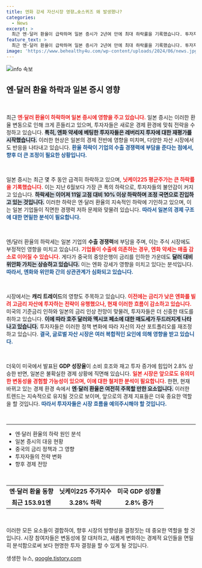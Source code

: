 ```yaml
---
title: 엔화 강세 자산시장 영향…숏스퀴즈 왜 발생했나?
categories:
  - News
excerpt: >
  최근 엔·달러 환율이 급락하며 일본 증시가 2년여 만에 최대 하락률을 기록했습니다. 투자자들은 엔화 약세에 대한 재평가를 시작하며, 글로벌 자산 시장에 미치는 영향을 주의 깊게 살펴보고 있습니다.
feature_text: >
  최근 엔·달러 환율이 급락하며 일본 증시가 2년여 만에 최대 하락률을 기록했습니다. 투자자들은 엔화 약세에 대한 재평가를 시작하며, 글로벌 자산 시장에 미치는 영향을 주의 깊게 살펴보고 있습니다.
image: 'https://www.behealthy4u.com/wp-content/uploads/2024/06/news.jpg'
---
```


<p><img src="https://www.behealthy4u.com/wp-content/uploads/2024/06/news.jpg" alt="info 속보" /></p>

<h2 data-ke-size="size26">엔·달러 환율 하락과 일본 증시 영향</h2>

<p data-ke-size="size16">&nbsp;</p>

<p>최근 <b><span style="color: #ee2323;">엔·달러 환율이 하락하며 일본 증시에 영향을 주고 있습니다.</span></b> 일본 증시는 이러한 환율 변동으로 인해 크게 흔들리고 있으며, 투자자들은 새로운 경제 환경에 맞춰 전략을 수정하고 있습니다. <b><span style="background-color: #21538527;">특히, 엔화 약세에 베팅한 투자자들은 레버리지 투자에 대한 재평가를 시작했습니다.</span></b> 이러한 현상은 일본의 경제 전반에 영향을 미치며, 다양한 자산 시장에서도 반응을 나타내고 있습니다. <b><span style="color: #1a5490;">환율 하락이 기업의 수출 경쟁력에 부담을 준다는 점에서, 향후 더 큰 조정이 필요한 상황입니다.</span></b></p>

<p data-ke-size="size16">&nbsp;</p>

<p>일본 증시는 최근 몇 주 동안 급격히 하락하고 있으며, <b><span style="color: #ee2323;">닛케이225 평균주가는 큰 하락률을 기록했습니다.</span></b> 이는 지난 6월보다 가장 큰 폭의 하락으로, 투자자들의 불안감이 커지고 있습니다. <b><span style="background-color: #21538527;">하락세는 이어져 11일 고점 대비 10% 이상 하락하며 조정 국면으로 진입하고 있는 것입니다.</span></b> 이러한 하락은 엔·달러 환율의 지속적인 하락에 기인하고 있으며, 이는 일본 기업들이 직면한 경쟁력 저하 문제와 맞물려 있습니다. <b><span style="color: #1a5490;">따라서 일본의 경제 구조에 대한 면밀한 분석이 필요합니다.</span></b></p>

<p data-ke-size="size16">&nbsp;</p>

<p>엔/달러 환율의 하락세는 일본 기업의 <b>수출 경쟁력</b>에 부담을 주며, 이는 주식 시장에도 부정적인 영향을 미치고 있습니다. <b><span style="color: #ee2323;">기업들이 수출에 의존하는 경우, 엔화 약세는 매출 감소로 이어질 수 있습니다.</span></b> 게다가 중국의 중앙은행이 금리를 인하한 가운데도 <b><span style="background-color: #21538527;">달러 대비 위안화 가치는 상승하고 있습니다.</span></b> 이는 엔화 강세가 영향을 미치고 있다는 분석입니다. <b><span style="color: #1a5490;">따라서, 엔화와 위안화 간의 상관관계가 심화되고 있습니다.</span></b></p>

<p data-ke-size="size16">&nbsp;</p>

<p>시장에서는 <b>캐리 트레이드</b>의 영향도 주목하고 있습니다. <b><span style="color: #ee2323;">이전에는 금리가 낮은 엔화를 빌려 고금리 자산에 투자하는 전략이 유행했으나, 현재 이러한 흐름이 감소하고 있습니다.</span></b> 미국의 기준금리 인하와 일본의 금리 인상 전망이 맞물려, 투자자들은 더 신중한 태도를 취하고 있습니다. <b><span style="background-color: #21538527;">이에 따라 호주 달러와 멕시코 페소에 대한 매도세가 두드러지게 나타나고 있습니다.</span></b> 투자자들은 이러한 정책 변화에 따라 자신의 자산 포트폴리오를 재조정하고 있습니다. <b><span style="color: #1a5490;">결국, 글로벌 자산 시장은 여러 복합적인 요인에 의해 영향을 받고 있습니다.</span></b></p>

<p data-ke-size="size16">&nbsp;</p>

<p>더욱이 미국에서 발표된 <b>GDP 성장율</b>이 소비 호조와 재고 투자 증가에 힘입어 2.8% 상승한 반면, 일본은 불확실한 경제 상황에 직면해 있습니다. <b><span style="color: #ee2323;">일본 시장은 앞으로도 유의미한 변동성을 경험할 가능성이 있으며, 이에 대한 철저한 분석이 필요합니다.</span></b> 한편, 현재 바뀌고 있는 경제 환경 속에서 <b><span style="background-color: #21538527;">엔·달러 환율은 여전히 주목할 만한 요소입니다.</span></b> 이러한 트렌드는 지속적으로 유지될 것으로 보이며, 앞으로의 경제 지표들은 더욱 중요한 역할을 할 것입니다. <b><span style="color: #1a5490;">따라서 투자자들은 시장 흐름을 예의주시해야 할 것입니다.</span></b></p>

<p data-ke-size="size16">&nbsp;</p>

<hr>

<ul>
<li>엔·달러 환율의 하락 원인 분석</li>
<li>일본 증시의 대응 현황</li>
<li>중국의 금리 정책과 그 영향</li>
<li>투자자들의 전략 변화</li>
<li>향후 경제 전망</li>
</ul>

<p data-ke-size="size16">&nbsp;</p>

<table>
<tr>
<td style="text-align: center; height: 17px;"><b>엔·달러 환율 동향</b></td>
<td style="text-align: center; height: 17px;"><b>닛케이225 주가지수</b></td>
<td style="text-align: center; height: 17px;"><b>미국 GDP 성장률</b></td>
</tr>
<tr>
<td style="text-align: center; height: 17px;"><b>최근 153.91엔</b></td>
<td style="text-align: center; height: 17px;"><b>3.28% 하락</b></td>
<td style="text-align: center; height: 17px;"><b>2.8% 증가</b></td>
</tr>
</table> 

<p data-ke-size="size16">&nbsp;</p>

<p>이러한 모든 요소들이 결합하여, 향후 시장의 방향성을 결정짓는 데 중요한 역할을 할 것입니다. 시장 참여자들은 변동성에 잘 대처하고, 새롭게 변화하는 경제적 요인들을 면밀히 분석함으로써 보다 현명한 투자 결정을 할 수 있게 될 것입니다.</p>
생생한 뉴스, <a href="https://qoogle.tistory.com" rel="dofollow">qoogle.tistory.com</a>


